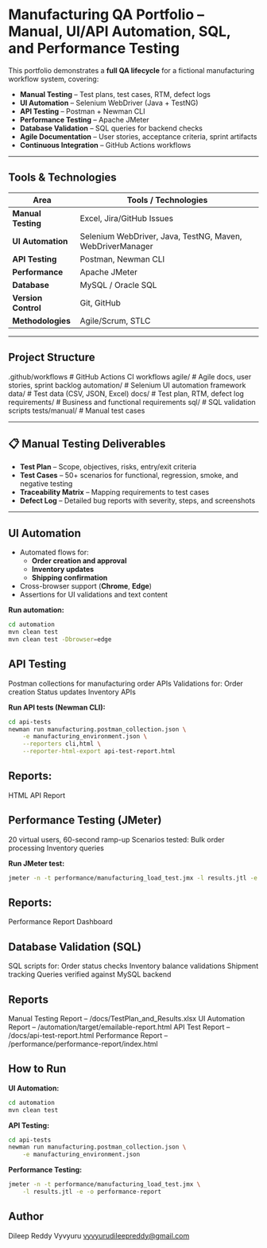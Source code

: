 # Manufacturing QA Portfolio – Manual, UI/API Automation, SQL, and Performance Testing

This portfolio demonstrates a **full QA lifecycle** for a fictional manufacturing workflow system, covering:

- **Manual Testing** – Test plans, test cases, RTM, defect logs
- **UI Automation** – Selenium WebDriver (Java + TestNG)
- **API Testing** – Postman + Newman CLI
- **Performance Testing** – Apache JMeter
- **Database Validation** – SQL queries for backend checks
- **Agile Documentation** – User stories, acceptance criteria, sprint artifacts
- **Continuous Integration** – GitHub Actions workflows

---

## Tools & Technologies

| Area                 | Tools / Technologies |
|----------------------|----------------------|
| **Manual Testing**   | Excel, Jira/GitHub Issues |
| **UI Automation**    | Selenium WebDriver, Java, TestNG, Maven, WebDriverManager |
| **API Testing**      | Postman, Newman CLI |
| **Performance**      | Apache JMeter |
| **Database**         | MySQL / Oracle SQL |
| **Version Control**  | Git, GitHub |
| **Methodologies**    | Agile/Scrum, STLC |

---

## Project Structure
.github/workflows # GitHub Actions CI workflows
agile/ # Agile docs, user stories, sprint backlog
automation/ # Selenium UI automation framework
data/ # Test data (CSV, JSON, Excel)
docs/ # Test plan, RTM, defect log
requirements/ # Business and functional requirements
sql/ # SQL validation scripts
tests/manual/ # Manual test cases


---

## 📋 Manual Testing Deliverables

- **Test Plan** – Scope, objectives, risks, entry/exit criteria
- **Test Cases** – 50+ scenarios for functional, regression, smoke, and negative testing
- **Traceability Matrix** – Mapping requirements to test cases
- **Defect Log** – Detailed bug reports with severity, steps, and screenshots

---

## UI Automation
- Automated flows for:
  - **Order creation and approval**
  - **Inventory updates**
  - **Shipping confirmation**
- Cross-browser support (**Chrome**, **Edge**)
- Assertions for UI validations and text content

**Run automation:**
```bash
cd automation
mvn clean test
mvn clean test -Dbrowser=edge
```

## API Testing
Postman collections for manufacturing order APIs
Validations for:
Order creation
Status updates
Inventory APIs

**Run API tests (Newman CLI):**
```bash
cd api-tests
newman run manufacturing.postman_collection.json \
    -e manufacturing_environment.json \
    --reporters cli,html \
    --reporter-html-export api-test-report.html
```

## Reports:
HTML API Report

## Performance Testing (JMeter)
20 virtual users, 60-second ramp-up
Scenarios tested:
Bulk order processing
Inventory queries

**Run JMeter test:**
```bash
jmeter -n -t performance/manufacturing_load_test.jmx -l results.jtl -e -o performance-report
```

## Reports:
Performance Report Dashboard

## Database Validation (SQL)
SQL scripts for:
Order status checks
Inventory balance validations
Shipment tracking
Queries verified against MySQL backend

## Reports

Manual Testing Report – /docs/TestPlan_and_Results.xlsx
UI Automation Report – /automation/target/emailable-report.html
API Test Report – /docs/api-test-report.html
Performance Report – /performance/performance-report/index.html

## How to Run
**UI Automation:**
```bash
cd automation
mvn clean test
```

**API Testing:**
```bash
cd api-tests
newman run manufacturing.postman_collection.json \
    -e manufacturing_environment.json
```

**Performance Testing:**
```bash
jmeter -n -t performance/manufacturing_load_test.jmx \
    -l results.jtl -e -o performance-report
```

## Author

Dileep Reddy Vyvyuru
vyvyurudileepreddy@gmail.com
